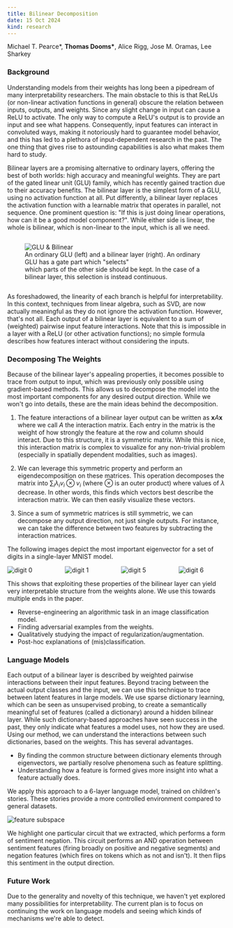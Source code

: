 ```yaml
---
title: Bilinear Decomposition
date: 15 Oct 2024
kind: research
---
```


<script>
  import Resources from "$lib/research/resources.svelte";
  import Cite from "$lib/research/cite.svelte"
</script>

<p> Michael T. Pearce*, <b>Thomas Dooms*</b>, Alice Rigg, Jose M. Oramas, Lee Sharkey </p>

<div class="mt-6"> </div>
<Resources paper="https://arxiv.org/pdf/2410.08417" code="https://github.com/tdooms/bilinear-decomposition" models="https://huggingface.co/collections/tdooms/bilinear-transformers-tinystories-670e352e0f552bab121d861f" />

### Background

Understanding models from their weights has long been a pipedream of many interpretability researchers.
The main obstacle to this is that ReLUs (or non-linear activation functions in general) obscure the relation between inputs,
outputs, and weights. Since any slight change in input can cause a ReLU to activate. The only way to compute a ReLU's output
is to provide an input and see what happens. Consequently, input features can interact in convoluted ways,
making it notoriously hard to guarantee model behavior, and this has led to a plethora of input-dependent research in the past.
The one thing that gives rise to astounding capabilities is also what makes them hard to study.

Bilinear layers are a promising alternative to ordinary layers, offering the best of both worlds: high accuracy and meaningful weights.
They are part of the gated linear unit (GLU) family, which has recently gained traction due to their accuracy benefits.
The bilinear layer is the simplest form of a GLU, using no activation function at all. Put differently, a bilinear layer replaces the activation function with a learnable matrix that operates in parallel, not sequence. 
One prominent question is: "If this is just doing linear operations, how can it be a good model component?".
While either side is linear, the whole is bilinear, which is non-linear to the input, which is all we need.

<div class="columns is-centered">
    <div class="column is-narrow">
        <figure>
        <img src="/research/bilinear/glu.svg" alt="GLU & Bilinear" />
        <figcaption> 
            An ordinary GLU (left) and a bilinear layer (right). An ordinary GLU has a gate part which "selects" <br> 
            which parts of the other side should be kept. In the case of a bilinear layer, this selection is instead continuous. 
        </figcaption>
        </figure>
    </div>
</div>

As foreshadowed, the linearity of each branch is helpful for interpretability. In this context, techniques from linear algebra, such as SVD, are now actually meaningful as they do not ignore the activation function. However, that's not all. Each output of a bilinear layer is equivalent to a sum of (weighted) pairwise input feature interactions. Note that this is impossible in a layer with a ReLU (or other activation functions); no simple formula describes how features interact without considering the inputs.

### Decomposing The Weights

Because of the bilinear layer's appealing properties, it becomes possible to trace from output to input, which was previously only possible using gradient-based methods. This allows us to decompose the model into the most important components for any desired output direction. While we won't go into details, these are the main ideas behind the decomposition.

1. The feature interactions of a bilinear layer output can be written as $\textbf{x}A\textbf{x}$ where we call $A$ the interaction matrix. Each entry in the matrix is the weight of how strongly the feature at the row and column should interact. Due to this structure, it is a symmetric matrix. While this is nice, this interaction matrix is complex to visualize for any non-trivial problem (especially in spatially dependent modalities, such as images).

2. We can leverage this symmetric property and perform an eigendecomposition on these matrices. This operation decomposes the matrix into $\sum_i \lambda_i v_i \otimes v_i$ (where $\otimes$ is an outer product) where values of $\lambda$ decrease. In other words, this finds which vectors best describe the interaction matrix. We can then easily visualize these vectors.

3. Since a sum of symmetric matrices is still symmetric, we can decompose any output direction, not just single outputs. For instance, we can take the difference between two features by subtracting the interaction matrices.

The following images depict the most important eigenvector for a set of digits in a single-layer MNIST model.

<div class="columns">
    <div class="column">
        <img src="/research/bilinear/digit_0.svg" alt="digit 0" />
    </div>
    <div class="column">
        <img src="/research/bilinear/digit_1.svg" alt="digit 1" />
    </div>
    <div class="column">
        <img src="/research/bilinear/digit_5.svg" alt="digit 5" />
    </div>
    <div class="column">
        <img src="/research/bilinear/digit_6.svg" alt="digit 6" />
    </div>
</div>

This shows that exploiting these properties of the bilinear layer can yield very interpretable structure from the weights alone. We use this towards multiple ends in the paper.

- Reverse-engineering an algorithmic task in an image classification model.
- Finding adversarial examples from the weights.
- Qualitatively studying the impact of regularization/augmentation.
- Post-hoc explanations of (mis)classification.

### Language Models

Each output of a bilinear layer is described by weighted pairwise interactions between their input
features. Beyond tracing between the actual output classes and the input, we can use this technique to trace between latent features in large models.
We use sparse dictionary learning, which can be seen as unsupervised probing, to create a semantically meaningful set of features (called a dictionary) around a hidden bilinear layer.
While such dictionary-based approaches have seen success in the past, they only indicate what features a model uses, not how they are used.
Using our method, we can understand the interactions between such dictionaries, based on the weights. This has several advantages.

- By finding the common structure between dictionary elements through eigenvectors, we partially resolve phenomena such as feature splitting.
- Understanding how a feature is formed gives more insight into what a feature actually does.

We apply this approach to a 6-layer language model, trained on children's stories.
These stories provide a more controlled environment compared to general datasets.

<div class="columns is-centered">
    <div class="column ">
        <img src="/research/bilinear/subspace.svg" alt="feature subspace" />
    </div>
</div>

We highlight one particular circuit that we extracted, which performs a form of sentiment negation.
This circuit performs an AND operation between sentiment features (firing broadly on positive and negative segments) and negation features (which fires on tokens which as not and isn't).
It then flips this sentiment in the output direction.

### Future Work

Due to the generality and novelty of this technique, we haven't yet explored many possibilities for interpretability. 
The current plan is to focus on continuing the work on language models and seeing which kinds of mechanisms we're able to detect.

<Cite text="@misc&#123;pearce2024bilinearmlpsenableweightbased,
      title=&#123;Bilinear MLPs enable weight-based mechanistic interpretability&#125;, 
      author=&#123;Michael T. Pearce and Thomas Dooms and Alice Rigg and Jose M. Oramas and Lee Sharkey&#125;,
      year=&#123;2024&#125;,
      eprint=&#123;2410.08417&#125;,
      archivePrefix=&#123;arXiv&#125;,
      primaryClass=&#123;cs.LG&#125;,
      url=&#123;https://arxiv.org/abs/2410.08417&#125;,
&#125;">
</Cite>
